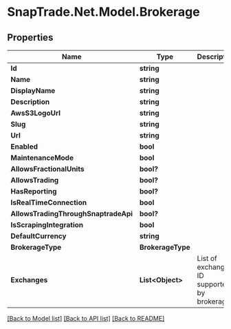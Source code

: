# SnapTrade.Net.Model.Brokerage

## Properties

Name | Type | Description | Notes
------------ | ------------- | ------------- | -------------
**Id** | **string** |  | [optional] 
**Name** | **string** |  | [optional] 
**DisplayName** | **string** |  | [optional] 
**Description** | **string** |  | [optional] 
**AwsS3LogoUrl** | **string** |  | [optional] 
**Slug** | **string** |  | [optional] 
**Url** | **string** |  | [optional] 
**Enabled** | **bool** |  | [optional] 
**MaintenanceMode** | **bool** |  | [optional] 
**AllowsFractionalUnits** | **bool?** |  | [optional] 
**AllowsTrading** | **bool?** |  | [optional] 
**HasReporting** | **bool?** |  | [optional] 
**IsRealTimeConnection** | **bool** |  | [optional] 
**AllowsTradingThroughSnaptradeApi** | **bool?** |  | [optional] 
**IsScrapingIntegration** | **bool** |  | [optional] 
**DefaultCurrency** | **string** |  | [optional] 
**BrokerageType** | **BrokerageType** |  | [optional] 
**Exchanges** | **List&lt;Object&gt;** | List of exchange ID supported by brokerage | [optional] 

[[Back to Model list]](../README.md#documentation-for-models) [[Back to API list]](../README.md#documentation-for-api-endpoints) [[Back to README]](../README.md)

